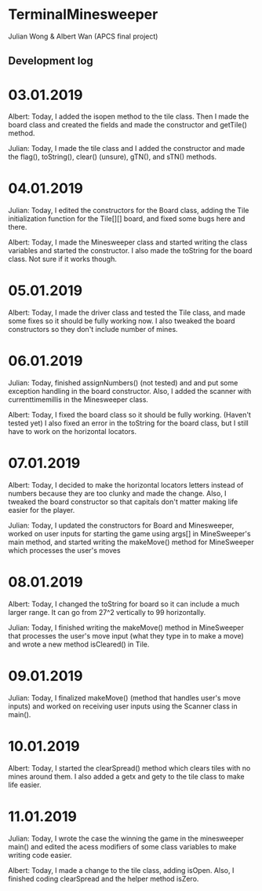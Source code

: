 # TerminalMinesweeper
Julian Wong &amp; Albert Wan (APCS final project)





Development log
----------------------------
# 03.01.2019
Albert: Today, I added the isopen method to the tile class. Then I made the board class and created the fields and made the constructor and getTile() method.

Julian: Today, I made the tile class and I added the constructor and made the flag(), toString(), clear() (unsure), gTN(), and sTN() methods. 

# 04.01.2019
Julian: Today, I edited the constructors for the Board class, adding the Tile initialization function for the Tile[][] board, and fixed some bugs here and there.

Albert: Today, I made the Minesweeper class and started writing the class variables and started the constructor. I also made the toString for the board class. Not sure if it works though.

# 05.01.2019
Albert: Today, I made the driver class and tested the Tile class, and made some fixes so it should be fully working now. I also tweaked the board constructors so they don't include number of mines.

# 06.01.2019
Julian: Today, finished assignNumbers() (not tested) and and put some exception handling in the board constructor. Also, I added the scanner with currenttimemillis in the Minesweeper class.

Albert: Today, I fixed the board class so it should be fully working. (Haven't tested yet) I also fixed an error in the toString for the board class, but I still have to work on the horizontal locators. 

# 07.01.2019
Albert: Today, I decided to make the horizontal locators letters instead of numbers because they are too clunky and made the change. Also, I tweaked the board constructor so that capitals don't matter making life easier for the player.

Julian: Today, I updated the constructors for Board and Minesweeper, worked on user inputs for starting the game using args[] in MineSweeper's main method, and started writing the makeMove() method for MineSweeper which processes the user's moves

# 08.01.2019
Albert: Today, I changed the toString for board so it can include a much larger range. It can go from 27^2 vertically to 99 horizontally.

Julian: Today, I finished writing the makeMove() method in MineSweeper that processes the user's move input (what they type in to make a move) and wrote a new method isCleared() in Tile.

# 09.01.2019
Julian: Today, I finalized makeMove() (method that handles user's move inputs) and worked on receiving user inputs using the Scanner class in main().

# 10.01.2019
Albert: Today, I started the clearSpread() method which clears tiles with no mines around them. I also added a getx and gety to the tile class to make life easier. 

# 11.01.2019
Julian: Today, I wrote the case the winning the game in the minesweeper main() and edited the acess modifiers of some class variables to make writing code easier.

Albert: Today, I made a change to the tile class, adding isOpen. Also, I finished coding clearSpread and the helper method isZero. 
